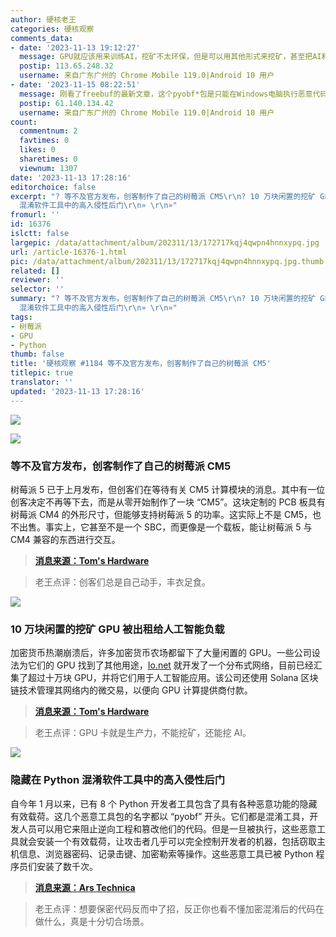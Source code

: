 ```yaml
---
author: 硬核老王
categories: 硬核观察
comments_data:
- date: '2023-11-13 19:12:27'
  message: GPU就应该用来训练AI，挖矿不太环保，但是可以用其他形式来挖矿，甚至把AI和挖矿结合起来。比如贡献算力做成分布式AI训练，获得相应的token奖励。
  postip: 113.65.248.32
  username: 来自广东广州的 Chrome Mobile 119.0|Android 10 用户
- date: '2023-11-15 08:22:51'
  message: 刚看了freebuf的最新文章，这个pyobf*包是只能在Windows电脑执行恶意代码吗？Linux和Mac会中招吗？WSL会不会受到影响？
  postip: 61.140.134.42
  username: 来自广东广州的 Chrome Mobile 119.0|Android 10 用户
count:
  commentnum: 2
  favtimes: 0
  likes: 0
  sharetimes: 0
  viewnum: 1307
date: '2023-11-13 17:28:16'
editorchoice: false
excerpt: "? 等不及官方发布，创客制作了自己的树莓派 CM5\r\n? 10 万块闲置的挖矿 GPU 被出租给人工智能负载\r\n? 隐藏在 Python
  混淆软件工具中的高入侵性后门\r\n» \r\n»"
fromurl: ''
id: 16376
islctt: false
largepic: /data/attachment/album/202311/13/172717kqj4qwpn4hnnxypq.jpg
url: /article-16376-1.html
pic: /data/attachment/album/202311/13/172717kqj4qwpn4hnnxypq.jpg.thumb.jpg
related: []
reviewer: ''
selector: ''
summary: "? 等不及官方发布，创客制作了自己的树莓派 CM5\r\n? 10 万块闲置的挖矿 GPU 被出租给人工智能负载\r\n? 隐藏在 Python
  混淆软件工具中的高入侵性后门\r\n» \r\n»"
tags:
- 树莓派
- GPU
- Python
thumb: false
title: '硬核观察 #1184 等不及官方发布，创客制作了自己的树莓派 CM5'
titlepic: true
translator: ''
updated: '2023-11-13 17:28:16'
---
```


![](/data/attachment/album/202311/13/172717kqj4qwpn4hnnxypq.jpg)


![](/data/attachment/album/202311/13/172727lg7rhz0h0eejd01g.png)


### 等不及官方发布，创客制作了自己的树莓派 CM5


树莓派 5 已于上月发布，但创客们在等待有关 CM5 计算模块的消息。其中有一位创客决定不再等下去，而是从零开始制作了一块 “CM5”。这块定制的 PCB 板具有树莓派 CM4 的外形尺寸，但能够支持树莓派 5 的功率。这实际上不是 CM5，也不出售。事实上，它甚至不是一个 SBC，而更像是一个载板，能让树莓派 5 与 CM4 兼容的东西进行交互。



> 
> **[消息来源：Tom's Hardware](https://www.tomshardware.com/raspberry-pi/raspberry-pi-projects/maker-creates-raspberry-pi-cm5-while-waiting-for-official-release)**
> 
> 
> 



> 
> 老王点评：创客们总是自己动手，丰衣足食。
> 
> 
> 


![](/data/attachment/album/202311/13/172743zzvzvziufu4bilw2.png)


### 10 万块闲置的挖矿 GPU 被出租给人工智能负载


加密货币热潮崩溃后，许多加密货币农场都留下了大量闲置的 GPU。一些公司设法为它们的 GPU 找到了其他用途，[Io.net](http://io.net/) 就开发了一个分布式网络，目前已经汇集了超过十万块 GPU，并将它们用于人工智能应用。该公司还使用 Solana 区块链技术管理其网络内的微交易，以便向 GPU 计算提供商付款。



> 
> **[消息来源：Tom's Hardware](https://www.tomshardware.com/tech-industry/artificial-intelligence/107000-repurposed-crytpomining-gpus-up-for-rent-for-ai-workloads)**
> 
> 
> 



> 
> 老王点评：GPU 卡就是生产力，不能挖矿，还能挖 AI。
> 
> 
> 


![](/data/attachment/album/202311/13/172800y8fheg6foy112qhx.png)


### 隐藏在 Python 混淆软件工具中的高入侵性后门


自今年 1 月以来，已有 8 个 Python 开发者工具包含了具有各种恶意功能的隐藏有效载荷。这几个恶意工具包的名字都以 “pyobf” 开头。它们都是混淆工具，开发人员可以用它来阻止逆向工程和篡改他们的代码。但是一旦被执行，这些恶意工具就会安装一个有效载荷，让攻击者几乎可以完全控制开发者的机器，包括窃取主机信息、浏览器密码、记录击键、加密勒索等操作。这些恶意工具已被 Python 程序员们安装了数千次。



> 
> **[消息来源：Ars Technica](https://arstechnica.com/security/2023/11/developers-targeted-with-malware-that-monitors-their-every-move/)**
> 
> 
> 



> 
> 老王点评：想要保密代码反而中了招，反正你也看不懂加密混淆后的代码在做什么，真是十分切合场景。
> 
> 
>